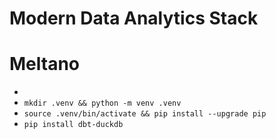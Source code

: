 # Modern Data Analytics Stack

# Meltano
* 
* `mkdir .venv && python -m venv .venv`
* `source .venv/bin/activate && pip install --upgrade pip`
* `pip install dbt-duckdb`